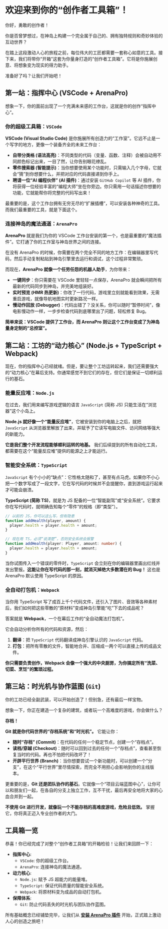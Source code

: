 # 欢迎来到你的“创作者工具箱”！

你好，勇敢的创作者！

你是否曾梦想过，在神岛上构建一个完全属于自己的、拥有独特规则和奇妙体验的互动世界？

在踏上这段激动人心的旅程之前，每位伟大的工匠都需要一套称心如意的工具。接下来，我们将带你“开箱”这套为你量身打造的“创作者工具箱”。它将是你施展创意、将想象变为现实的得力助手。

准备好了吗？让我们开始吧！

## 第一站：指挥中心 (VSCode + ArenaPro)

想象一下，你的面前出现了一个充满未来感的工作台，这就是你的创作“指挥中心”。

### 你的超级工具箱：`VSCode`

**VSCode (Visual Studio Code)** 是你施展所有创造力的“工作室”。它远不止是一个写字的地方，更像一个装备齐全的未来工作台：

- **自带分类格 (语法高亮)**：不同类型的代码（变量、函数、注释）会被自动用不同颜色标记出来，一目了然，让你告别眼花缭乱。
- **零件搜索器 (智能提示)**：当你想要使用某个功能时，只需输入几个字母，它就会“猜”到你想要什么，并把对应的代码直接递到你手上。
- **聘请一位“AI 编程伙伴” (AI 插件)**：通过安装 `GitHub Copilot` 等 AI 插件，你将获得一位经验丰富的“编程大师”坐在你旁边。你只需用一句话描述你想要的功能，它就能帮你将完整的代码写出来！

最重要的是，这个工作台拥有无穷无尽的“扩展插槽”，可以安装各种神奇的工具。而我们最重要的工具，就是下面这个。

### 连接神岛的魔法通道：`ArenaPro`

**ArenaPro** 就是我们为你的 VSCode 工作台安装的第一个，也是最重要的“魔法插件”。它打通了你的工作室与神岛世界之间的连接。

在没有 ArenaPro 的时候，你需要在两个完全不同的地方工作：在编辑器里写代码，然后手动复制粘贴到神岛引擎里去运行和调试，这个过程非常繁琐。

而现在，**ArenaPro 就像一个任劳任怨的机器人助手**，为你带来：

- **一键同步**：你只需要在 VSCode 里轻轻一点保存，ArenaPro 就会瞬间把所有最新的代码同步到神岛，并完美地组装好。
- **实时预览 (HMR 热更新)**：你改了一行代码，游戏里立刻就能看到效果，无需重启游戏，就像导航地图实时更新路况一样。
- **慢动作回放 (Debugger)**：代码出错了？没关系，你可以随时“暂停时间”，像电影慢动作一样，一步步检查代码到底哪里出了问题，轻松修复 Bug。

**简单来说：VSCode 提供了工作台，而 ArenaPro 则让这个工作台变成了为神岛量身定制的“总控室”。**

## 第二站：工坊的“动力核心” (Node.js + TypeScript + Webpack)

现在，你的指挥中心已经就绪。但是，要让整个工坊运转起来，我们还需要强大的“动力核心”在幕后支持。你通常感觉不到它们的存在，但它们是保证一切顺利运行的基石。

### 能量反应堆：`Node.js`

在过去，我们用来编写游戏逻辑的语言 `JavaScript` (简称 JS) 只能生活在“浏览器”这个小岛上。

**Node.js 就好像一个“能量反应堆”**，它被安装到你的电脑上之后，就把 `JavaScript` 从浏览器里解放了出来，并赋予了它读写电脑文件、访问网络等强大的新能力。

**它是我们整个开发流程能够顺利运转的地基。** 我们后续提到的所有自动化工具，都需要在这个“能量反应堆”提供的能源之上才能运行。

### 智能安全系统：`TypeScript`

`JavaScript` 有个小小的“缺点”：它性格太随和了，甚至有点马虎。如果你不小心把一个数字写成了一段文字，它在写代码的时候并不会提醒你，直到游戏运行起来才可能会崩溃。

**TypeScript (简称 TS)**，就是为 JS 配备的一位“智能副驾”或“安全系统”。它要求你在写代码时，就明确告知每个“零件”的规格（即“类型”）。

```ts
// 以前的 JS，你可以这么写，但有隐患
function addHealth(player, amount) {
  player.health = player.health + amount;
}

// 现在用 TS，必须“说清楚”，否则安全系统会报警
function addHealth(player: Player, amount: number) {
  player.health = player.health + amount;
}
```

当你试图传入一个错误的零件时，`TypeScript` 会立刻在你的编辑器里画出红线并发出警报。**这能让你在写代码的那一刻，就消灭掉绝大多数潜在的 Bug！** 这也是 ArenaPro 默认使用 TypeScript 的原因。

### 全自动打包机：`Webpack`

当你用 TypeScript 写了成百上千个代码文件，还引入了图片、音效等各种素材后，我们如何把这些零散的“原材料”变成神岛引擎能“吃”下去的成品呢？

答案就是 **Webpack**，一个在幕后工作的“全自动魔法打包机”。

它会自动分析你所有的代码和资源，然后：

1.  **翻译**：把 `TypeScript` 代码翻译成神岛引擎认识的 `JavaScript` 代码。
2.  **打包**：把所有零散的文件，智能地合并、压缩成一两个可以直接上传的成品文件。

**你只需要负责创作，Webpack 会像一个强大的中央厨房，为你搞定所有“洗菜、切菜、烹饪”的繁琐过程。**

## 第三站：时光机与协作蓝图 (`Git`)

你的工坊已经全副武装，可以开始创造了！但别急，还有最后一样宝物。

想象一下，你正在建造一个复杂的建筑，或者玩一个高难度的游戏，你会做什么？

**存档！**

**Git 就是你代码世界的“存档系统”和“时光机”。** 它能让你：

- **随时“存档” (Commit)**：在代码的任何一个稳定节点，创建一个“存档点”。
- **读档/穿越 (Checkout)**：随时可以回到过去的任何一个“存档点”，查看甚至恢复当时的代码。再也不怕把代码改坏了！
- **开辟平行世界 (Branch)**：当你想要尝试一个新功能时，可以创建一个“分支”，在这个“平行世界”里尽情探索，而完全不用担心会影响到你的主线版本。

更重要的是，**Git 还是团队协作的基石**。它就像一个“项目云端蓝图中心”，让你可以和朋友们一起，在各自的分支上独立工作，互不干扰，最后再安全地将大家的心血合并到一起。

**不使用 Git 进行开发，就像玩一个不能存档的高难度游戏，危险且低效。** 掌握它，你将真正迈入专业创作者的大门。

## 工具箱一览

恭喜！你已经完成了对整个“创作者工具箱”的开箱检验！让我们来回顾一下：

- **指挥中心**:
  - `VSCode`: 你的超级工作台。
  - `ArenaPro`: 连接神岛的魔法通道。
- **动力核心**:
  - `Node.js`: 赋予 JS 超能力的能量堆。
  - `TypeScript`: 保证代码质量的智能安全系统。
  - `Webpack`: 将原材料变为成品的自动打包机。
- **保障体系**:
  - `Git`: 防止代码丢失的时光机与团队协作蓝图。

所有基础概念已经铺垫完毕，让我们从 **[安装 ArenaPro 插件](/zh/guide/02-getting-started/01-install)** 开始，正式踏上激动人心的创造之旅吧！

